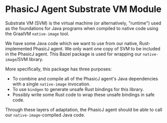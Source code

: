 # PhasicJ Agent Substrate VM Module

Substrate VM (SVM) is the virtual machine (or alternatively, "runtime") used as
the foundations for Java programs when compiled to native code using the
GraalVM `native-image` tool.

We have some Java code which we want to use from our native, Rust-implemented
PhasicJ agent. We only want one copy of SVM to be included in the PhasicJ agent.
This Bazel package is used for wrapping our `native-image`/SVM library.

More specifically, this package has three purposes:

- To combine and compile all of the PhasicJ agent's Java dependencies with a
  single `native-image` invocation.
- To use `bindgen` to generate unsafe Rust bindings for this library.
- Possibly write some Rust code to wrap these unsafe bindings in safe code.

Through these layers of adaptation, the PhasicJ agent should be able to call
our `native-image`-compiled Java code.
